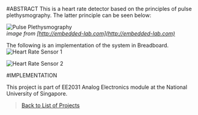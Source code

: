 #ABSTRACT
This is a heart rate detector based on the principles of pulse plethysmography. The latter principle can be seen below:  

![Pulse Plethysmography](http://embedded-lab.com/blog/wp-content/uploads/2012/08/ReflectancePPG.jpg)  
_image from [http://embedded-lab.com](http://embedded-lab.com)_


The following is an implementation of the system in Breadboard.  
![Heart Rate Sensor 1](https://dl.dropboxusercontent.com/s/o0aebyyv6opk29u/blood_pulse.jpg?dl=0)

![Heart Rate Sensor 2](https://dl.dropboxusercontent.com/s/t9p3zcy9gpzvwz8/blood_pulse2.jpg?dl=0)  

#IMPLEMENTATION 

This project is part of EE2031 Analog Electronics module at the National University of Singapore.   
     
     
>[Back to List of Projects](https://edwardelson.github.io)  
